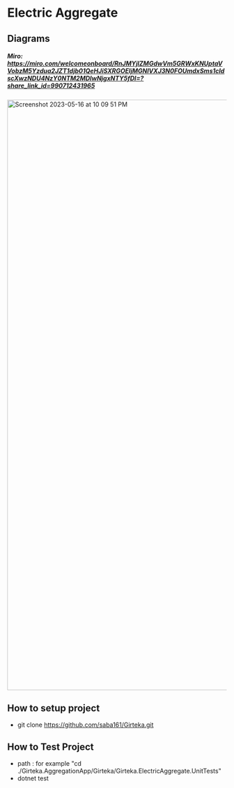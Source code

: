 # Electric Aggregate

## Diagrams 

##### Miro: https://miro.com/welcomeonboard/RnJMYjlZMGdwVm5GRWxKNUptaVVobzM5Yzdua2JZT1djb01QeHJiSXRGOEljMGNIVXJ3N0FOUmdxSms1cldscXwzNDU4NzY0NTM2MDIwNjgxNTY5fDI=?share_link_id=990712431965

<img width="1357" alt="Screenshot 2023-05-16 at 10 09 51 PM" src="https://github.com/saba161/Girteka/assets/30936224/7a8f6e85-7e3f-4880-8607-b96e68e01e67">

## How to setup project
  - git clone https://github.com/saba161/Girteka.git

## How to Test Project
  - path : for example "cd ./Girteka.AggregationApp/Girteka/Girteka.ElectricAggregate.UnitTests"
  - dotnet test

